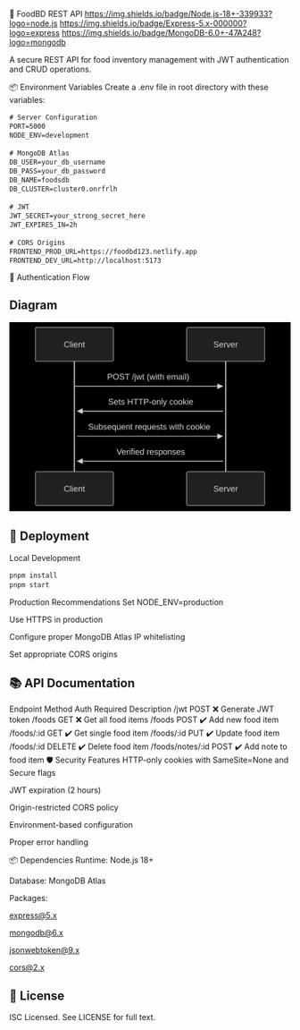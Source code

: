 
🍔 FoodBD REST API
https://img.shields.io/badge/Node.js-18+-339933?logo=node.js
https://img.shields.io/badge/Express-5.x-000000?logo=express
https://img.shields.io/badge/MongoDB-6.0+-47A248?logo=mongodb

A secure REST API for food inventory management with JWT authentication and CRUD operations.

📦 Environment Variables
Create a .env file in root directory with these variables:

```env
# Server Configuration
PORT=5000
NODE_ENV=development

# MongoDB Atlas
DB_USER=your_db_username
DB_PASS=your_db_password
DB_NAME=foodsdb
DB_CLUSTER=cluster0.onrfrlh

# JWT
JWT_SECRET=your_strong_secret_here
JWT_EXPIRES_IN=2h

# CORS Origins
FRONTEND_PROD_URL=https://foodbd123.netlify.app
FRONTEND_DEV_URL=http://localhost:5173
```
🔐 Authentication Flow

## Diagram
![alt text](server.png)

## 🚀 Deployment
Local Development
```bash
pnpm install
pnpm start
```
Production Recommendations
Set NODE_ENV=production

Use HTTPS in production

Configure proper MongoDB Atlas IP whitelisting

Set appropriate CORS origins

## 📚 API Documentation
Endpoint	Method	Auth Required	Description
/jwt	POST	❌	Generate JWT token
/foods	GET	❌	Get all food items
/foods	POST	✔️	Add new food item
/foods/:id	GET	✔️	Get single food item
/foods/:id	PUT	✔️	Update food item
/foods/:id	DELETE	✔️	Delete food item
/foods/notes/:id	POST	✔️	Add note to food item
🛡️ Security Features
HTTP-only cookies with SameSite=None and Secure flags

JWT expiration (2 hours)

Origin-restricted CORS policy

Environment-based configuration

Proper error handling

📦 Dependencies
Runtime: Node.js 18+

Database: MongoDB Atlas

Packages:

express@5.x

mongodb@6.x

jsonwebtoken@9.x

cors@2.x

## 📜 License
ISC Licensed. See LICENSE for full text.

